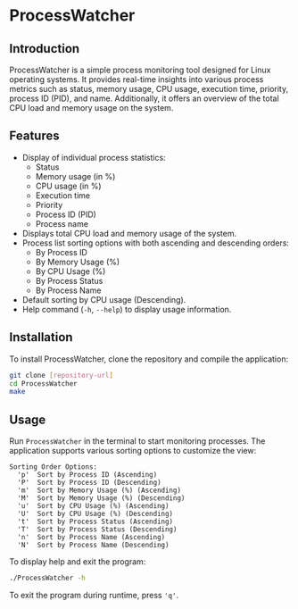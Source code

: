 # ProcessWatcher

## Introduction
ProcessWatcher is a simple process monitoring tool designed for Linux operating systems. It provides real-time insights into various process metrics such as status, memory usage, CPU usage, execution time, priority, process ID (PID), and name. Additionally, it offers an overview of the total CPU load and memory usage on the system.

## Features
- Display of individual process statistics:
  - Status
  - Memory usage (in %)
  - CPU usage (in %)
  - Execution time
  - Priority
  - Process ID (PID)
  - Process name
- Displays total CPU load and memory usage of the system.
- Process list sorting options with both ascending and descending orders:
  - By Process ID
  - By Memory Usage (%)
  - By CPU Usage (%)
  - By Process Status
  - By Process Name
- Default sorting by CPU usage (Descending).
- Help command (`-h`, `--help`) to display usage information.

## Installation
To install ProcessWatcher, clone the repository and compile the application:
```bash
git clone [repository-url]
cd ProcessWatcher
make
```

## Usage
Run `ProcessWatcher` in the terminal to start monitoring processes. The application supports various sorting options to customize the view:

```
Sorting Order Options:
  'p'  Sort by Process ID (Ascending)
  'P'  Sort by Process ID (Descending)
  'm'  Sort by Memory Usage (%) (Ascending)
  'M'  Sort by Memory Usage (%) (Descending)
  'u'  Sort by CPU Usage (%) (Ascending)
  'U'  Sort by CPU Usage (%) (Descending)
  't'  Sort by Process Status (Ascending)
  'T'  Sort by Process Status (Descending)
  'n'  Sort by Process Name (Ascending)
  'N'  Sort by Process Name (Descending)
```

To display help and exit the program:
```bash
./ProcessWatcher -h
```

To exit the program during runtime, press `'q'`.
